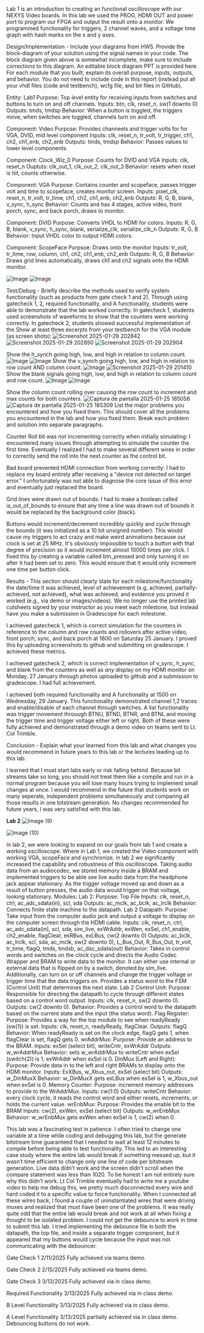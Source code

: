 Lab 1 is an introduction to creating an functional oscilloscope with our NEXYS Video boards. In this lab we used the PROG, HDMI OUT and power port to program our FPGA and output the result onto a monitor. 
We programmed functionality for triggers, 2 channel waves, and a voltage time graph with hash marks on the x and y axes.

Design/Implementation - Include your diagrams from HW5. Provide the block-diagram of your solution using the signal names in your code. The block diagram given above is somewhat incomplete, 
make sure to include corrections to this diagram. An editable block diagram PPT is provided here. For each module that you built, explain its overall purpose, inputs, outputs, and behavior. 
You do not need to include code in this report (instead put all your vhdl files (code and testbench), wcfg file, and bit files in GitHub).

Entity: Lab1
Purpose: Top level entity for receiving inputs from switches and buttons to turn on and off channels.
Inputs: btn, clk, reset_n, sw(1 downto 0)
Outputs: tmds, tmdsp
Behavior: When a button is toggled, the triggers move, when switches are toggled, channels turn on and off.

Component: Video
Purpose: Provides channeels and trigger volts for for VGA, DVID, mid level component
Inputs: clk, reset_n, tr_volt, tr_trigger, ch1, ch2, ch1_enb, ch2_enb
Outputs: tmds, tmdsp
Behavior: Passes values to lower level components.

Component: Clock_Wiz_0
Purpose: Counts for DVID and VGA
Inputs: clk, reset_n
Ouptuts: clk_out_1, clk_out_2, clk_out_3
Behavior: resets when reset is hit, counts otherwise.

Component: VGA
Purpose: Contains counter and scopeface, passes trigger volt and time to scopeface, creates monitor screen.
Inputs: pixel_clk, reset_n, tr_volt, tr_time, ch1, ch2, ch1_enb, ch2_enb
Outputs: R, G, B, blank, v_sync, h_sync
Behavior: Counts and has 4 stages, active video, front porch, sync, and back porch, draws to monitor.

Component: DVID
Purpose: Converts VHDL to HDMI for colors.
Inputs: R, G, B, blank, v_sync, h_sync, blank, serialize_clk, serialize_clk_n
Outputs: R, G, B
Behavior: Input VHDL color to output HDMI colors.

Component: ScopeFace
Purpsoe: Draws onto the monitor
Inputs: tr_volt, tr_time, row, column,  ch1, ch2, ch1_enb, ch2_enb
Outputs: R, G, B
Behavior: Draws grid lines automatically, draws ch1 and ch2 signals onto the HDMI monitor.


![Image](https://github.com/user-attachments/assets/5591fad9-029d-43fa-9532-9e7b675c428c)
![Image](https://github.com/user-attachments/assets/54721e84-c82a-4bcf-9ad1-3369b5819e51)

Test/Debug - Briefly describe the methods used to verify system functionality (such as products from gate check 1 and 2).
Through using gatecheck 1, 2, required functionality, and A functionality, students were able to demonstrate that the lab worked correctly. In gatecheck 1, students used
screenshots of waveforms to show that the counters were working correctly. In gatecheck 2, students showed successful implementation of the 
Show at least three excerpts from your testbench for the VGA module (as screen shots):
![Screenshot 2025-01-29 202842](https://github.com/user-attachments/assets/784e128d-5cdc-462a-a189-1bc0d8143367)
![Screenshot 2025-01-29 202850](https://github.com/user-attachments/assets/c2dbf7ad-eef8-4c2b-a351-89d018e03088)
![Screenshot 2025-01-29 202904](https://github.com/user-attachments/assets/920e57e0-da30-484b-b09f-4af8b9a89f23)

Show the h_synch going high, low, and high in relation to column count.
![Image](https://github.com/user-attachments/assets/91f400db-465e-4d2c-9569-d1d0b6379cf8)
![Image](https://github.com/user-attachments/assets/30f4aab0-1188-4a70-a688-641cb3f61a43)
Show the v_synch going high, low, and high in relation to row count AND column count.
![Image](https://github.com/user-attachments/assets/b8dfa149-3a41-424b-a9b0-265694593aab)
![Screenshot 2025-01-29 201410](https://github.com/user-attachments/assets/4e781ee3-b378-4d66-8b46-f5c224ae120d)
Show the blank signals going high, low, and high in relation to column count and row count.
![Image](https://github.com/user-attachments/assets/011688ee-3d4b-4579-bd6e-e7576b3879c4)
![Image](https://github.com/user-attachments/assets/2ac651ca-aa9a-4f82-9cd3-7ce5856074ce)

Show the column count rolling over causing the row count to increment and max counts for both counters.
![Captura de pantalla 2025-01-25 185056](https://github.com/user-attachments/assets/371c2813-8506-4cc6-90d4-7bd89eb112de)
![Captura de pantalla 2025-01-25 185309](https://github.com/user-attachments/assets/1790d3ab-b836-414b-a539-e9114f424650)
List the major problems you encountered and how you fixed them. This should cover all the problems you encountered in the lab and how you fixed them. Break each problem and solution into separate paragraphs.

Counter Roll bit was not incrementing correctly when initially simulating: I encountered many issues through attempting to simulate the counter the first time. Eventually I realized I had to make several different wires
in order to correctly send the roll into the next counter as the control bit.

Bad board prevented HDMI connection from working correctly: I had to replace my board entirely after receiving a "device not detected on target error." I unfortunately was not able to diagnose the core issue of this error
and eventually just replaced the board.

Grid lines were drawn out of bounds: I had to make a boolean called is_out_of_bounds to ensure that any time a line was drawn out of bounds it would be replaced by the background color (black).

Buttons would increment/decrement incredibly quickly and cycle through the bounds (it was initialized as a 10 bit unsigned number). This would cause my triggers to act crazy and make weird animations because our
clock is set at 25 MHz. It's obviously impossible to touch a button with that degree of precision so it would increment almost 10000 times per click. I fixed this by creating a variable called btn_pressed and 
only turning it on after it had been set to zero. This would ensure that it would only increment one time per button click.

Results - This section should clearly state for each milestone/functionality the date/time it was achieved, level of achievement (e.g, achieved, partially-achieved, not achieved), 
what was achieved, and evidence you proved it worked (e.g., via demo or images/videos). We no longer use the printed lab cutsheets signed by your instructor as you meet each milestone, 
but instead have you make a submission in Gradescope for each milestone.

I achieved gatecheck 1, which is correct simulation for the counters in reference to the column and row counts and rollovers after active video, front porch, sync, and back porch at 1600 on Saturday 25 January.
I proved this by uploading screenshots to github and submitting on gradescope. I achieved these metrics.

I achieved gatecheck 2, which is correct implementation of v_sync, h_sync, and blank from the counters as well as *any* display on my HDMI monitor on Monday, 27 January through photos uploaded to github and a submission
to gradescope. I had full achievement.

I achieved both required functionality and A functionality at 1500 on Wednesday, 29 January. This functionality demonstrated channel 1,2 traces and enable/disable of each channel through switches.
A list functionality was trigger movement throuugh BTNU, BTND, BTNR, and BTNL and moving the trigger time and trigger voltage either left or right. Both of these were fully achieved and demonstrated through a demo video
on teams sent to Lt. Col Trimble.

Conclusion - Explain what your learned from this lab and what changes you would recommend in future years to this lab or the lectures leading up to this lab.


I learned that I must start labs early or risk falling behind. Because bit streams take so long, you should not treat them like a compile and run in a normal program because you will lose many hours trying to 
implement small changes at once. I would recommend in the future that students work on many seperate, independent problems simultaneously and comparing all those results in one bitstream generation. No changes 
recommended for future years, I was very satisfied with this lab.

**Lab 2**
![Image (9)](https://github.com/user-attachments/assets/72bfe563-f0f4-487c-8f29-8c88fe0caa4c)

![Image (10)](https://github.com/user-attachments/assets/d47b72f7-2edb-4b02-9507-299c7388274c)


In lab 2, we were looking to expand on our goals from lab 1 and create a working oscilloscope. Where in Lab 1, we created the Video component with working VGA, scopeFace and synchronize, in lab 2 we significantly increased the capability and robustness of this oscilloscope. Taking audio data from an audiocodec, we stored memory inside a BRAM and implemented triggers to be able see live audio data from the headphone jack appear stationary. As the trigger voltage moved up and down as a result of button presses, the audio data would trigger on that voltage, looking stationary.
Modules:
Lab 2:
	Purpose: Top File
	Inputs: clk, reset_n, ctrl, ac_adc_sdata(in), scl, sda
	Outputs: ac_mclk, ac_bclk, ac_lrclk
	Behavior: Connects finite state machine to the datapath.
Lab 2 Datapath:
	Purpose: Take input from the computer audio jack and output a voltage to display on the computer screen through the HDMI cable.
	Inputs: clk, reset_n, ctrl, ac_adc_sdata(in), scl, sda, sim_live, exWrAddr, exWen, exSel, ch1_enable, ch2_enable, flagClear, exRBus, exLBus, cw(2 downto 0)
	Outputs: ac_bclk, ac_lrclk, scl, sda, ac_mclk, sw(2 downto 0), L_Bus_Out, R_Bus_Out, tr_volt, tr_time, flagQ, tmds, tmdsb, ac_dac_sdata(out)
	Behavior: Takes in control words and switches on the clock cycle and directs the Audio Codec Wrapper and BRAM to write data to the monitor. It can either use internal or external data that is flipped on by a switch, denoted by sim_live. Additionally, can turn on or off channels and change the trigger voltage or trigger time that the data triggers on. Provides a status word to the FSM (Control Unit) that determines the next state.
Lab 2 Control Unit:
	Purpose: Responsible for directing the datapath to cycle through different states based on a control word output.
	Inputs: clk, reset_n, sw(2 downto 0).
	Outputs: cw(2 downto 0).
	Behavior: Provides a control word to the datapath based on the current state and the input (the status word).
Flag Register:
	Purpose: Provides a way for the top module to see when readyReady (sw(1)) is set.
	Inputs: clk, reset_n, readyReady, flagClear.
	Outputs: flagQ
	Behavior: When readyReady is set on the clock edge, flagQ gets 1, when flagClear is set, flagQ gets 0.
wrAddrMux:
	Purpose: Provide an address to the BRAM.
	Inputs: exSel (select bit), writeCntr, exWrAddr
	Outputs: w_wrAddrMux
	Behavior: sets w_wrAddrMux to writeCntr when exSel (switch(2)) is 1, exWrAddr when exSel is 0.
DinMux (Left and Right):
	Purpose: Provide data in to the left and right BRAMs to display onto the HDMI monitor.
	Inputs: ExXBus, w_Xbus_out, exSel (select bit)
	Outputs: w_DinMuxX
	Behavior: w_DinMuxX gets exLBus when exSel is 1, w_Xbus_out when exSel is 0.
Memory Counter:
	Purpose: increment memory addresses to provide to the WrAddrMux.
	Inputs: cw(1:0)
	Outputs: writeCntr
	Behavior: every clock cycle, it reads the control word and either resets, increments, or holds the current value.
wrEnbMux:
	Purpose: Provides the enable bit to the BRAM
	Inputs: cw(2), exWen, exSel (select bit)
	Outputs: w_wrEnbMux
	Behavior: w_wrEnbMux gets exWen when exSel is 1, cw(2) when 0.


This lab was a fascinating test in patience. I often tried to change one variable at a time while coding and debugging this lab, but the generate bitstream time guaranteed that I needed to wait at least 12 minutes to compile before being able to test functionality. This led to an interesting case study where the entire lab would break if something messed up, but it wasn’t time efficient to change only one line of code per bitstream generation.
Live data didn’t work and the screen didn’t scroll when the compare statement was less than 1020. To be honest I am not entirely sure why this didn’t work. Lt Col Trimble eventually had to write me a youtube video to help me debug this, we pretty much disconnected every wire and hard coded it to a specific value to force functionality. When I connected all these wires back, I found a couple of uninstantiated wires that were driving muxes and realized that must have been one of the problems. It was really quite odd that the entire lab would break and not work at all when fixing a thought to be isolated problem.
I could not get the debounce to work in time to submit this lab. I tried implementing the debounce file in both the datapath, the top file, and inside a separate trigger component, but it appeared that my buttons would cycle because the input was not communicating with the debouncer.

Gate Check 1			2/11/2025	Fully achieved via teams demo.

Gate Check 2			2/15/2025	Fully achieved via teams demo.

Gate Check 3			3/13/2025	Fully achieved via in class demo.

Required Functionality 	3/13/2025	Fully achieved via in class demo.

B Level Functionality		3/13/2025	Fully achieved via in class demo.

A Level Functionality		3/13/2025	partially achieved via in class demo. Debouncing buttons do not work.
 
